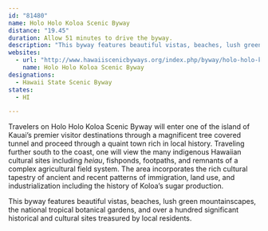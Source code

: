 ```yaml
---
id: "81480"
name: Holo Holo Koloa Scenic Byway
distance: "19.45"
duration: Allow 51 minutes to drive the byway.
description: "This byway features beautiful vistas, beaches, lush green mountainscapes, the national tropical botanical gardens, and over a hundred significant historical and cultural sites treasured by local residents."
websites:
  - url: "http://www.hawaiiscenicbyways.org/index.php/byway/holo-holo-koloa-scenic-byway"
    name: Holo Holo Koloa Scenic Byway
designations:
  - Hawaii State Scenic Byway
states:
  - HI

---
```


Travelers on Holo Holo Koloa Scenic Byway will enter one of the island of Kauai’s premier visitor destinations through a magnificent tree covered tunnel and proceed through a quaint town rich in local history. Traveling further south to the coast, one will view the many indigenous Hawaiian cultural sites including _heiau_, fishponds, footpaths, and remnants of a complex agricultural field system. The area incorporates the rich cultural tapestry of ancient and recent patterns of immigration, land use, and industrialization including the history of Koloa’s sugar production.

This byway features beautiful vistas, beaches, lush green mountainscapes, the national tropical botanical gardens, and over a hundred significant historical and cultural sites treasured by local residents.
